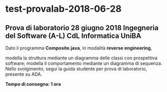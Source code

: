 # test-provalab-2018-06-28

## Prova di laboratorio 28 giugno 2018 Ingegneria del Software (A-L) CdL Informatica UniBA

Dato il programma **Composite.java**, in modalità **reverse engineering**,

modella la struttura mediante un diagramma delle classi con prospettiva software;
modella il comportamento mediante un diagramma di sequenza.
Nello svolgimento, segui la guida studente per prova di laboratorio, presente su ADA.

**Tempo di consegna: 1 ora**

